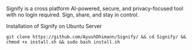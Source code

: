 Signify is a cross platform AI-powered, secure, and privacy-focused tool with no login required. Sign, share, and stay in control.

Installation of Signify on Ubuntu Server

```
git clone https://github.com/AyushDhimann/Signify/ && cd Signify/ && chmod +x install.sh && sudo bash install.sh
```


